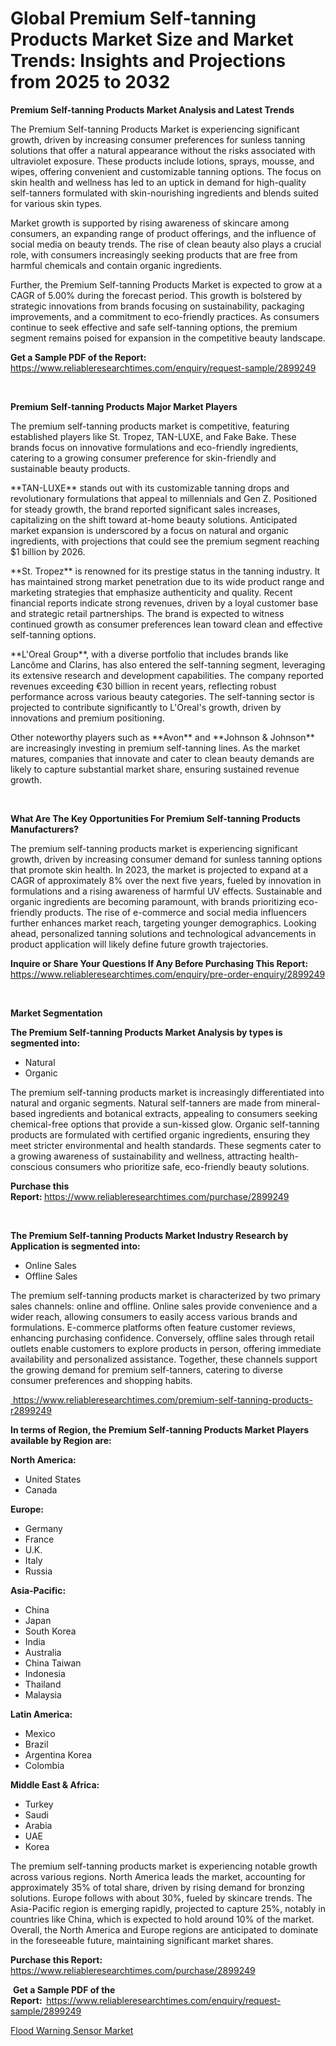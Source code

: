 <p><h1>Global Premium Self-tanning Products Market Size and Market Trends: Insights and Projections from 2025 to 2032</h1></p><p><strong>Premium Self-tanning Products Market Analysis and Latest Trends</strong></p>
<p><p>The Premium Self-tanning Products Market is experiencing significant growth, driven by increasing consumer preferences for sunless tanning solutions that offer a natural appearance without the risks associated with ultraviolet exposure. These products include lotions, sprays, mousse, and wipes, offering convenient and customizable tanning options. The focus on skin health and wellness has led to an uptick in demand for high-quality self-tanners formulated with skin-nourishing ingredients and blends suited for various skin types.</p><p>Market growth is supported by rising awareness of skincare among consumers, an expanding range of product offerings, and the influence of social media on beauty trends. The rise of clean beauty also plays a crucial role, with consumers increasingly seeking products that are free from harmful chemicals and contain organic ingredients.</p><p>Further, the Premium Self-tanning Products Market is expected to grow at a CAGR of 5.00% during the forecast period. This growth is bolstered by strategic innovations from brands focusing on sustainability, packaging improvements, and a commitment to eco-friendly practices. As consumers continue to seek effective and safe self-tanning options, the premium segment remains poised for expansion in the competitive beauty landscape.</p></p>
<p><strong>Get a Sample PDF of the Report:&nbsp;</strong> <a href="https://www.reliableresearchtimes.com/enquiry/request-sample/2899249?utm_campaign=2714&utm_medium=2&utm_source=Github&utm_content=ia&utm_term=15032025&utm_id=premium-self-tanning-products">https://www.reliableresearchtimes.com/enquiry/request-sample/2899249</a></p>
<p>&nbsp;</p>
<p><strong>Premium Self-tanning Products Major Market Players</strong></p>
<p><p>The premium self-tanning products market is competitive, featuring established players like St. Tropez, TAN-LUXE, and Fake Bake. These brands focus on innovative formulations and eco-friendly ingredients, catering to a growing consumer preference for skin-friendly and sustainable beauty products.</p><p>**TAN-LUXE** stands out with its customizable tanning drops and revolutionary formulations that appeal to millennials and Gen Z. Positioned for steady growth, the brand reported significant sales increases, capitalizing on the shift toward at-home beauty solutions. Anticipated market expansion is underscored by a focus on natural and organic ingredients, with projections that could see the premium segment reaching $1 billion by 2026.</p><p>**St. Tropez** is renowned for its prestige status in the tanning industry. It has maintained strong market penetration due to its wide product range and marketing strategies that emphasize authenticity and quality. Recent financial reports indicate strong revenues, driven by a loyal customer base and strategic retail partnerships. The brand is expected to witness continued growth as consumer preferences lean toward clean and effective self-tanning options.</p><p>**L'Oreal Group**, with a diverse portfolio that includes brands like Lancôme and Clarins, has also entered the self-tanning segment, leveraging its extensive research and development capabilities. The company reported revenues exceeding €30 billion in recent years, reflecting robust performance across various beauty categories. The self-tanning sector is projected to contribute significantly to L'Oreal's growth, driven by innovations and premium positioning.</p><p>Other noteworthy players such as **Avon** and **Johnson & Johnson** are increasingly investing in premium self-tanning lines. As the market matures, companies that innovate and cater to clean beauty demands are likely to capture substantial market share, ensuring sustained revenue growth.</p></p>
<p>&nbsp;</p>
<p><strong>What Are The Key Opportunities For Premium Self-tanning Products Manufacturers?</strong></p>
<p><p>The premium self-tanning products market is experiencing significant growth, driven by increasing consumer demand for sunless tanning options that promote skin health. In 2023, the market is projected to expand at a CAGR of approximately 8% over the next five years, fueled by innovation in formulations and a rising awareness of harmful UV effects. Sustainable and organic ingredients are becoming paramount, with brands prioritizing eco-friendly products. The rise of e-commerce and social media influencers further enhances market reach, targeting younger demographics. Looking ahead, personalized tanning solutions and technological advancements in product application will likely define future growth trajectories.</p></p>
<p><strong>Inquire or Share Your Questions If Any Before Purchasing This Report:</strong> <a href="https://www.reliableresearchtimes.com/enquiry/pre-order-enquiry/2899249?utm_campaign=2714&utm_medium=2&utm_source=Github&utm_content=ia&utm_term=15032025&utm_id=premium-self-tanning-products">https://www.reliableresearchtimes.com/enquiry/pre-order-enquiry/2899249</a></p>
<p>&nbsp;</p>
<p><strong>Market Segmentation</strong></p>
<p><strong>The Premium Self-tanning Products Market Analysis by types is segmented into:</strong></p>
<p><ul><li>Natural</li><li>Organic</li></ul></p>
<p><p>The premium self-tanning products market is increasingly differentiated into natural and organic segments. Natural self-tanners are made from mineral-based ingredients and botanical extracts, appealing to consumers seeking chemical-free options that provide a sun-kissed glow. Organic self-tanning products are formulated with certified organic ingredients, ensuring they meet stricter environmental and health standards. These segments cater to a growing awareness of sustainability and wellness, attracting health-conscious consumers who prioritize safe, eco-friendly beauty solutions.</p></p>
<p><strong>Purchase this Report:&nbsp;</strong><a href="https://www.reliableresearchtimes.com/purchase/2899249?utm_campaign=2714&utm_medium=2&utm_source=Github&utm_content=ia&utm_term=15032025&utm_id=premium-self-tanning-products">https://www.reliableresearchtimes.com/purchase/2899249</a></p>
<p>&nbsp;</p>
<p><strong>The Premium Self-tanning Products Market Industry Research by Application is segmented into:</strong></p>
<p><ul><li>Online Sales</li><li>Offline Sales</li></ul></p>
<p><p>The premium self-tanning products market is characterized by two primary sales channels: online and offline. Online sales provide convenience and a wider reach, allowing consumers to easily access various brands and formulations. E-commerce platforms often feature customer reviews, enhancing purchasing confidence. Conversely, offline sales through retail outlets enable customers to explore products in person, offering immediate availability and personalized assistance. Together, these channels support the growing demand for premium self-tanners, catering to diverse consumer preferences and shopping habits.</p></p>
<p><a href="https://www.reliableresearchtimes.com/premium-self-tanning-products-r2899249?utm_campaign=2714&utm_medium=2&utm_source=Github&utm_content=ia&utm_term=15032025&utm_id=premium-self-tanning-products">&nbsp;https://www.reliableresearchtimes.com/premium-self-tanning-products-r2899249</a></p>
<p><strong>In terms of Region, the Premium Self-tanning Products Market Players available by Region are:</strong></p>
<p>
    <p> <strong> North America: </strong>
        <ul>
            <li>United States</li>
            <li>Canada</li>
        </ul>
        </p> 
    <p> <strong> Europe: </strong>
        <ul>
            <li>Germany</li>
            <li>France</li>
            <li>U.K.</li>
            <li>Italy</li>
            <li>Russia</li>
        </ul>
        </p> 
    <p> <strong> Asia-Pacific: </strong>
        <ul>
            <li>China</li>
            <li>Japan</li>
            <li>South Korea</li>
            <li>India</li>
            <li>Australia</li>
            <li>China Taiwan</li>
            <li>Indonesia</li>
            <li>Thailand</li>
            <li>Malaysia</li>
        </ul>
        </p> 
    <p> <strong> Latin America: </strong>
        <ul>
            <li>Mexico</li>
            <li>Brazil</li>
            <li>Argentina Korea</li>
            <li>Colombia</li>
        </ul>
        </p> 
    <p> <strong> Middle East & Africa: </strong>
        <ul>
            <li>Turkey</li>
            <li>Saudi</li>
            <li>Arabia</li>
            <li>UAE</li>
            <li>Korea</li>
        </ul>
    </p>
    </p>
<p><p>The premium self-tanning products market is experiencing notable growth across various regions. North America leads the market, accounting for approximately 35% of total share, driven by rising demand for bronzing solutions. Europe follows with about 30%, fueled by skincare trends. The Asia-Pacific region is emerging rapidly, projected to capture 25%, notably in countries like China, which is expected to hold around 10% of the market. Overall, the North America and Europe regions are anticipated to dominate in the foreseeable future, maintaining significant market shares.</p></p>
<p><strong>Purchase this Report: </strong><a href="https://www.reliableresearchtimes.com/purchase/2899249?utm_campaign=2714&utm_medium=2&utm_source=Github&utm_content=ia&utm_term=15032025&utm_id=premium-self-tanning-products">https://www.reliableresearchtimes.com/purchase/2899249</a></p>
<p>&nbsp;<strong>Get a Sample PDF of the Report:&nbsp;&nbsp;</strong><a href="https://www.reliableresearchtimes.com/enquiry/request-sample/2899249?utm_campaign=2714&utm_medium=2&utm_source=Github&utm_content=ia&utm_term=15032025&utm_id=premium-self-tanning-products">https://www.reliableresearchtimes.com/enquiry/request-sample/2899249</a></p>
<p><strong></strong></p>
<p><p><a href="https://github.com/nabadeneme/Market-Research-Report-List-1/blob/main/flood-warning-sensor-market.md?utm_campaign=2714&utm_medium=2&utm_source=Github&utm_content=ia&utm_term=15032025&utm_id=premium-self-tanning-products">Flood Warning Sensor Market</a></p></p>